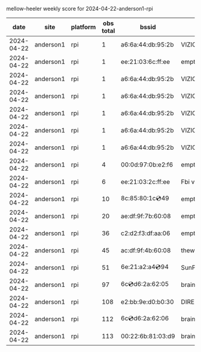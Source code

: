 mellow-heeler weekly score for 2024-04-22-anderson1-rpi

|date|site|platform|obs total|bssid|ssid|lat|lng|
|--|--|--|--|--|--|--|--|
|2024-04-22|anderson1|rpi|1|a6:6a:44:db:95:2b|VIZIOCastAudio6478|0|0|
|2024-04-22|anderson1|rpi|1|ee:21:03:6c:ff:ee|empty_ssid|0|0|
|2024-04-22|anderson1|rpi|1|a6:6a:44:db:95:2b|VIZIOCastAudio9775|0|0|
|2024-04-22|anderson1|rpi|1|a6:6a:44:db:95:2b|VIZIOCastAudio7967|0|0|
|2024-04-22|anderson1|rpi|1|a6:6a:44:db:95:2b|VIZIOCastAudio7738|0|0|
|2024-04-22|anderson1|rpi|1|a6:6a:44:db:95:2b|VIZIOCastAudio7597|0|0|
|2024-04-22|anderson1|rpi|1|a6:6a:44:db:95:2b|VIZIOCastAudio3918|0|0|
|2024-04-22|anderson1|rpi|4|00:0d:97:0b:e2:f6|empty_ssid|0|0|
|2024-04-22|anderson1|rpi|6|ee:21:03:2c:ff:ee|Fbi van 13|0|0|
|2024-04-22|anderson1|rpi|10|8c:85:80:1c:cd:49|empty_ssid|0|0|
|2024-04-22|anderson1|rpi|20|ae:df:9f:7b:60:08|empty_ssid|0|0|
|2024-04-22|anderson1|rpi|36|c2:d2:f3:df:aa:06|empty_ssid|0|0|
|2024-04-22|anderson1|rpi|45|ac:df:9f:4b:60:08|theweef|0|0|
|2024-04-22|anderson1|rpi|51|6e:21:a2:a4:cd:94|SunPower21450|0|0|
|2024-04-22|anderson1|rpi|97|6c:cd:d6:2a:62:05|braingang2_5GEXT|0|0|
|2024-04-22|anderson1|rpi|108|e2:bb:9e:d0:b0:30|DIRECT-9ED03030|0|0|
|2024-04-22|anderson1|rpi|112|6c:cd:d6:2a:62:06|braingang2_2GEXT|0|0|
|2024-04-22|anderson1|rpi|113|00:22:6b:81:03:d9|braingang2|0|0|
